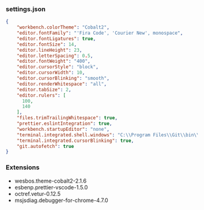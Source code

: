 ### settings.json

```json
{
    "workbench.colorTheme": "Cobalt2",
    "editor.fontFamily": "'Fira Code', 'Courier New', monospace",
    "editor.fontLigatures": true,
    "editor.fontSize": 14,
    "editor.lineHeight": 23,
    "editor.letterSpacing": 0.5,
    "editor.fontWeight": "400",
    "editor.cursorStyle": "block",
    "editor.cursorWidth": 10,
    "editor.cursorBlinking": "smooth",
    "editor.renderWhitespace": "all",
    "editor.tabSize": 2,
    "editor.rulers": [
      100,
      140
    ],
    "files.trimTrailingWhitespace": true,
    "prettier.eslintIntegration": true,
    "workbench.startupEditor": "none",
    "terminal.integrated.shell.windows": "C:\\Program Files\\Git\\bin\\bash.exe",
    "terminal.integrated.cursorBlinking": true,
    "git.autofetch": true
}
```

### Extensions

- wesbos.theme-cobalt2-2.1.6
- esbenp.prettier-vscode-1.5.0
- octref.vetur-0.12.5
- msjsdiag.debugger-for-chrome-4.7.0
